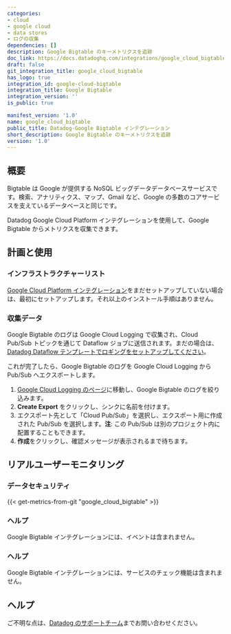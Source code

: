 ```yaml
---
categories:
- cloud
- google cloud
- data stores
- ログの収集
dependencies: []
description: Google Bigtable のキーメトリクスを追跡
doc_link: https://docs.datadoghq.com/integrations/google_cloud_bigtable/
draft: false
git_integration_title: google_cloud_bigtable
has_logo: true
integration_id: google-cloud-bigtable
integration_title: Google Bigtable
integration_version: ''
is_public: true

manifest_version: '1.0'
name: google_cloud_bigtable
public_title: Datadog-Google Bigtable インテグレーション
short_description: Google Bigtable のキーメトリクスを追跡
version: '1.0'
---
```


<!--  SOURCED FROM https://github.com/DataDog/dogweb -->
## 概要

Bigtable は Google が提供する NoSQL ビッグデータデータベースサービスです。検索、アナリティクス、マップ、Gmail など、Google の多数のコアサービスを支えているデータベースと同じです。

Datadog Google Cloud Platform インテグレーションを使用して、Google Bigtable からメトリクスを収集できます。

## 計画と使用

### インフラストラクチャーリスト

[Google Cloud Platform インテグレーション][1]をまだセットアップしていない場合は、最初にセットアップします。それ以上のインストール手順はありません。

### 収集データ

Google Bigtable のログは Google Cloud Logging で収集され、Cloud Pub/Sub トピックを通じて Dataflow ジョブに送信されます。まだの場合は、[Datadog Dataflow テンプレートでロギングをセットアップしてください][2]。

これが完了したら、Google Bigtable のログを Google Cloud Logging から Pub/Sub へエクスポートします。

1. [Google Cloud Logging のページ][3]に移動し、Google Bigtable のログを絞り込みます。
2. **Create Export** をクリックし、シンクに名前を付けます。
3. エクスポート先として「Cloud Pub/Sub」を選択し、エクスポート用に作成された Pub/Sub を選択します。**注**: この Pub/Sub は別のプロジェクト内に配置することもできます。
4. **作成**をクリックし、確認メッセージが表示されるまで待ちます。

## リアルユーザーモニタリング

### データセキュリティ
{{< get-metrics-from-git "google_cloud_bigtable" >}}


### ヘルプ

Google Bigtable インテグレーションには、イベントは含まれません。

### ヘルプ

Google Bigtable インテグレーションには、サービスのチェック機能は含まれません。

## ヘルプ

ご不明な点は、[Datadog のサポートチーム][5]までお問い合わせください。

[1]: https://docs.datadoghq.com/ja/integrations/google_cloud_platform/
[2]: https://docs.datadoghq.com/ja/integrations/google_cloud_platform/#log-collection
[3]: https://console.cloud.google.com/logs/viewer
[4]: https://github.com/DataDog/dogweb/blob/prod/integration/google_cloud_bigtable/google_cloud_bigtable_metadata.csv
[5]: https://docs.datadoghq.com/ja/help/
